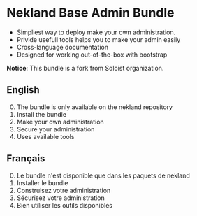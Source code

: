 Nekland Base Admin Bundle
=========================

*  Simpliest way to deploy make your own administration.
*  Privide usefull tools helps you to make your admin easily
*  Cross-language documentation
*  Designed for working out-of-the-box with bootstrap

**Notice**: This bundle is a fork from Soloist organization.

English
-------

0. The bundle is only available on the nekland repository
1. Install the bundle
2. Make your own administration
3. Secure your administration
4. Uses available tools

Français
--------

0. Le bundle n'est disponible que dans les paquets de nekland
1. Installer le bundle
2. Construisez votre administration
3. Sécurisez votre administration
4. Bien utiliser les outils disponibles

